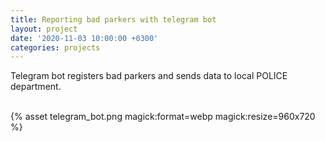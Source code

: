 ```yaml
---
title: Reporting bad parkers with telegram bot
layout: project
date: '2020-11-03 10:00:00 +0300'
categories: projects
---
```


Telegram bot registers bad parkers and sends data to local POLICE department.

<br />

<div class="alignCenter">
    {% asset telegram_bot.png magick:format=webp magick:resize=960x720 %}
</div>
